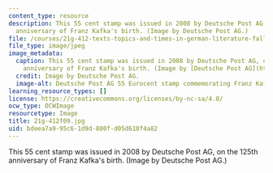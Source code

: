 ```yaml
---
content_type: resource
description: This 55 cent stamp was issued in 2008 by Deutsche Post AG, on the 125th
  anniversary of Franz Kafka's birth. (Image by Deutsche Post AG.)
file: /courses/21g-412-texts-topics-and-times-in-german-literature-fall-2009/bdeea7a995c61d9d800fd05d610f4a82_21g-412f09.jpg
file_type: image/jpeg
image_metadata:
  caption: This 55 cent stamp was issued in 2008 by Deutsche Post AG, on the 125th
    anniversary of Franz Kafka's birth. (Image by [Deutsche Post AG](http://commons.wikimedia.org/wiki/File:DPAG_2008_Franz_Kafka.jpg).)
  credit: Image by Deutsche Post AG.
  image-alt: Deutsche Post AG 55 Eurocent stamp commemorating Franz Kafka.
learning_resource_types: []
license: https://creativecommons.org/licenses/by-nc-sa/4.0/
ocw_type: OCWImage
resourcetype: Image
title: 21g-412f09.jpg
uid: bdeea7a9-95c6-1d9d-800f-d05d610f4a82
---
```

This 55 cent stamp was issued in 2008 by Deutsche Post AG, on the 125th anniversary of Franz Kafka's birth. (Image by Deutsche Post AG.)